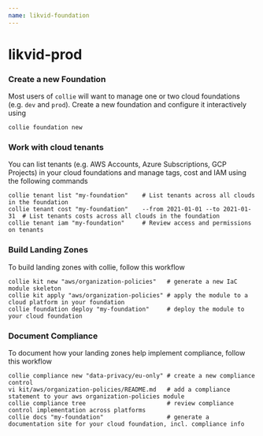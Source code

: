 ```yaml
---
name: likvid-foundation
---
```

# likvid-prod

### Create a new Foundation

Most users of `collie` will want to manage one or two cloud foundations (e.g. `dev` and `prod`).
Create a new foundation and configure it interactively using

```shell
collie foundation new
```

### Work with cloud tenants

You can list tenants (e.g. AWS Accounts, Azure Subscriptions, GCP Projects) in your cloud foundations and manage tags, cost and IAM using the following commands

```shell
collie tenant list "my-foundation"    # List tenants across all clouds in the foundation
collie tenant cost "my-foundation"    --from 2021-01-01 --to 2021-01-31  # List tenants costs across all clouds in the foundation
collie tenant iam "my-foundation"     # Review access and permissions on tenants
```

### Build Landing Zones

To build landing zones with collie, follow this workflow

```shell
collie kit new "aws/organization-policies"   # generate a new IaC module skeleton
collie kit apply "aws/organization-policies" # apply the module to a cloud platform in your foundation
collie foundation deploy "my-foundation"     # deploy the module to your cloud foundation
```

### Document Compliance

To document how your landing zones help implement compliance, follow this workflow

```shell
collie compliance new "data-privacy/eu-only" # create a new compliance control
vi kit/aws/organization-policies/README.md   # add a compliance statement to your aws organization-policies module
collie compliance tree                       # review compliance control implementation across platforms
collie docs "my-foundation"                  # generate a documentation site for your cloud foundation, incl. compliance info
```
